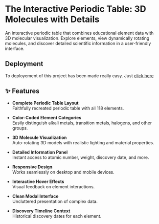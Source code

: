 # The Interactive Periodic Table: 3D Molecules with Details

An interactive periodic table that combines educational element data with 3D molecular visualization. Explore elements, view dynamically rotating molecules, and discover detailed scientific information in a user-friendly interface.


## Deployment

To deployement of this project has been made really easy. Just [click here](https://alwaysomesh.github.io/AI-Chatbot/)

## ✨ Features

- **Complete Periodic Table Layout**  
  Faithfully recreated periodic table with all 118 elements.

- **Color-Coded Element Categories**  
  Easily distinguish alkali metals, transition metals, halogens, and other groups.

- **3D Molecule Visualization**  
  Auto-rotating 3D models with realistic lighting and material properties.

- **Detailed Information Panel**  
  Instant access to atomic number, weight, discovery date, and more.

- **Responsive Design**  
  Works seamlessly on desktop and mobile devices.

- **Interactive Hover Effects**  
  Visual feedback on element interactions.

- **Clean Modal Interface**  
  Uncluttered presentation of complex data.

- **Discovery Timeline Context**  
  Historical discovery dates for each element.
